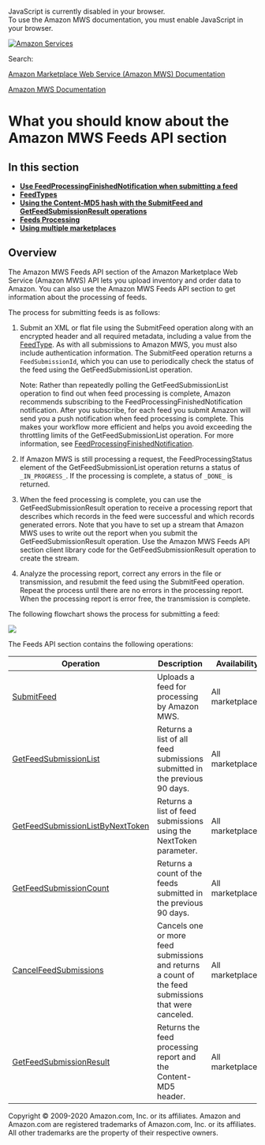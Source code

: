 <div id="MWSDX_noscript">

JavaScript is currently disabled in your browser.  
To use the Amazon MWS documentation, you must enable JavaScript in your
browser.

</div>

<div id="MWSDX_divtop">

[![Amazon
Services](https://images-na.ssl-images-amazon.com/images/G/08/mwsportal/fr_FR/amazonservices.gif "Amazon Services")](http://services.amazon.fr)

<div id="MWSDX_search">

<span id="MWSDX_searchlbl">Search:</span>

</div>

  
<span id="MWSDX_titlebar">[Amazon Marketplace Web Service (Amazon MWS)
Documentation](https://developer.amazonservices.fr/gp/mws/docs.html)</span>

</div>

<div id="MWSDX_divbottom">

<div id="MWSDX_divleft">

<div id="MWSDX_toc">

</div>

</div>

<div id="MWSDX_divright">

<div id="MWSDX_content">

<span id="MWSDX_breadcrumbs">[Amazon MWS
Documentation](https://developer.amazonservices.fr/gp/mws/docs.html)</span>

<div id="Feeds_Overview" class="nested0">

What you should know about the Amazon MWS Feeds API section
===========================================================

<div class="related-links">

In this section
---------------

-   **[Use FeedProcessingFinishedNotification when submitting a
    feed](../feeds/Feeds_UseFeedProcessingFinished.md)**  
-   **[FeedTypes](../feeds/Feeds_FeedTypes.md)**  
-   **[Using the Content-MD5 hash with the SubmitFeed and
    GetFeedSubmissionResult operations](../feeds/Feeds_MD5.md)**  
-   **[Feeds Processing](../feeds/Feeds_Processing.md)**  
-   **[Using multiple
    marketplaces](../feeds/Feeds_EU_Global_Seller.md)**  

</div>

<div id="Feeds_FeedsOverview" class="topic concept nested1">

Overview
--------

<div class="body conbody">

The <span class="ph">Amazon MWS</span> <span class="ph">Feeds API</span>
section of the <span class="ph">Amazon Marketplace Web Service (Amazon
MWS)</span> API lets you upload inventory and order data to Amazon. You
can also use the <span class="ph">Amazon MWS</span> <span
class="ph">Feeds API</span> section to get information about the
processing of feeds.

The process for submitting feeds is as follows:

<div class="p">

1.  Submit an XML or flat file using the <span
    class="keyword apiname">SubmitFeed</span> operation along with an
    encrypted header and all required metadata, including a value from
    the
    <a href="../feeds/Feeds_FeedType.md" class="xref"><span class="keyword apiname">FeedType</span></a>.
    As with all submissions to <span class="ph">Amazon MWS</span>, you
    must also include authentication information. The <span
    class="keyword apiname">SubmitFeed</span> operation returns a
    `FeedSubmissionId`, which you can use to periodically check the
    status of the feed using the <span
    class="keyword apiname">GetFeedSubmissionList</span> operation.
    <div class="note note">

    <span class="notetitle">Note:</span> Rather than repeatedly polling
    the <span class="keyword apiname">GetFeedSubmissionList</span>
    operation to find out when feed processing is complete, Amazon
    recommends subscribing to the <span
    class="keyword parmname">FeedProcessingFinishedNotification</span>
    notification. After you subscribe, for each feed you submit Amazon
    will send you a push notification when feed processing is complete.
    This makes your workflow more efficient and helps you avoid
    exceeding the throttling limits of the <span
    class="keyword apiname">GetFeedSubmissionList</span> operation. For
    more information, see
    <a href="../notifications/Notifications_FeedProcessingFinishedNotification.md" class="xref">FeedProcessingFinishedNotification</a>.

    </div>
2.  If <span class="ph">Amazon MWS</span> is still processing a request,
    the <span class="keyword parmname">FeedProcessingStatus</span>
    element of the <span
    class="keyword apiname">GetFeedSubmissionList</span> operation
    returns a status of `_IN_PROGRESS_`. If the processing is complete,
    a status of `_DONE_` is returned.
3.  When the feed processing is complete, you can use the <span
    class="keyword apiname">GetFeedSubmissionResult</span> operation to
    receive a processing report that describes which records in the feed
    were successful and which records generated errors. Note that you
    have to set up a stream that <span class="ph">Amazon MWS</span> uses
    to write out the report when you submit the <span
    class="keyword apiname">GetFeedSubmissionResult</span> operation.
    Use the <span class="ph">Amazon MWS</span> <span class="ph">Feeds
    API</span> section client library code for the <span
    class="keyword apiname">GetFeedSubmissionResult</span> operation to
    create the stream.
4.  Analyze the processing report, correct any errors in the file or
    transmission, and resubmit the feed using the <span
    class="keyword apiname">SubmitFeed</span> operation. Repeat the
    process until there are no errors in the processing report. When the
    processing report is error free, the transmission is complete.

</div>

The following flowchart shows the process for submitting a feed:

<img src="Feed_flowchart.png" class="image" />

The <span class="ph">Feeds API</span> section contains the following
operations:

<div class="p">

<div class="tablenoborder">

| Operation                                                                                                                                                                                      | Description                                                                                                                     | Availability                              |
|------------------------------------------------------------------------------------------------------------------------------------------------------------------------------------------------|---------------------------------------------------------------------------------------------------------------------------------|-------------------------------------------|
| <a href="../feeds/Feeds_SubmitFeed.md" class="xref">SubmitFeed</a>                                                                                                                           | <span class="ph">Uploads a feed for processing by <span class="ph">Amazon MWS</span>.</span>                                    | <span class="ph">All marketplaces.</span> |
| <a href="Feeds_GetFeedSubmissionList.md" class="xref" title="Returns a list of all feed submissions submitted in the previous 90 days.">GetFeedSubmissionList</a>                            | <span class="ph">Returns a list of all feed submissions submitted in the previous 90 days.</span>                               | <span class="ph">All marketplaces.</span> |
| <a href="Feeds_GetFeedSubmissionListByNextToken.md" class="xref" title="Returns a list of feed submissions using the NextToken parameter.">GetFeedSubmissionListByNextToken</a>              | <span class="ph">Returns a list of feed submissions using the <span class="keyword parmname">NextToken</span> parameter.</span> | <span class="ph">All marketplaces.</span> |
| <a href="Feeds_GetFeedSubmissionCount.md" class="xref" title="Returns a count of the feeds submitted in the previous 90 days.">GetFeedSubmissionCount</a>                                    | <span class="ph">Returns a count of the feeds submitted in the previous 90 days.</span>                                         | <span class="ph">All marketplaces.</span> |
| <a href="Feeds_CancelFeedSubmissions.md" class="xref" title="Cancels one or more feed submissions and returns a count of the feed submissions that were canceled.">CancelFeedSubmissions</a> | <span class="ph">Cancels one or more feed submissions and returns a count of the feed submissions that were canceled.</span>    | <span class="ph">All marketplaces.</span> |
| <a href="../feeds/Feeds_GetFeedSubmissionResult.md" class="xref">GetFeedSubmissionResult</a>                                                                                                 | <span class="ph">Returns the feed processing report and the Content-MD5 header.</span>                                          | <span class="ph">All marketplaces.</span> |

</div>

</div>

</div>

</div>

</div>

<div id="MWSDX_footer">

Copyright © 2009-2020 Amazon.com, Inc. or its affiliates. Amazon and
Amazon.com are registered trademarks of Amazon.com, Inc. or its
affiliates. All other trademarks are the property of their respective
owners.

</div>

</div>

</div>

<div style="clear: both;">

</div>

</div>
